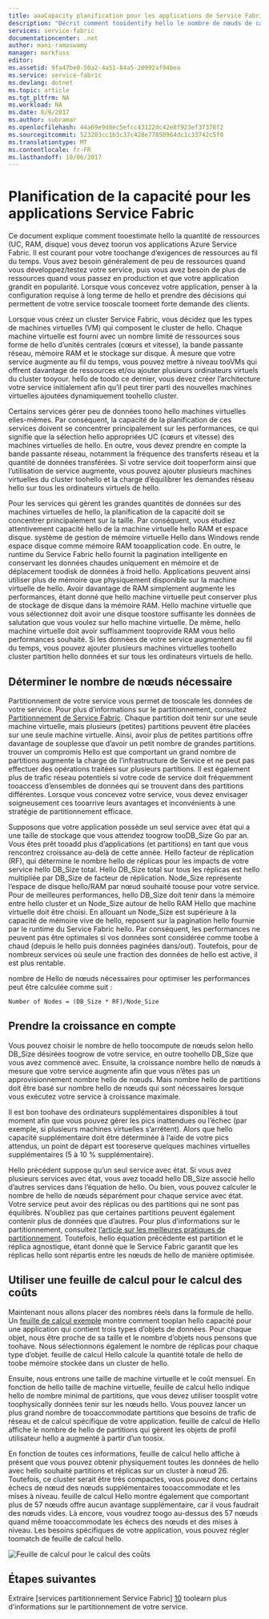 ```yaml
---
title: aaaCapacity planification pour les applications de Service Fabric | Documents Microsoft
description: "Décrit comment tooidentify hello le nombre de nœuds de calcul requis pour une application de Service Fabric"
services: service-fabric
documentationcenter: .net
author: mani-ramaswamy
manager: markfuss
editor: 
ms.assetid: 9fa47be0-50a2-4a51-84a5-20992af94bea
ms.service: service-fabric
ms.devlang: dotnet
ms.topic: article
ms.tgt_pltfrm: NA
ms.workload: NA
ms.date: 8/9/2017
ms.author: subramar
ms.openlocfilehash: 44a69e9d8ec5efcc43122dc42e8f923ef37378f2
ms.sourcegitcommit: 523283cc1b3c37c428e77850964dc1c33742c5f0
ms.translationtype: MT
ms.contentlocale: fr-FR
ms.lasthandoff: 10/06/2017
---
```

# <a name="capacity-planning-for-service-fabric-applications"></a>Planification de la capacité pour les applications Service Fabric
Ce document explique comment tooestimate hello la quantité de ressources (UC, RAM, disque) vous devez toorun vos applications Azure Service Fabric. Il est courant pour votre toochange d’exigences de ressources au fil du temps. Vous avez besoin généralement de peu de ressources quand vous développez/testez votre service, puis vous avez besoin de plus de ressources quand vous passez en production et que votre application grandit en popularité. Lorsque vous concevez votre application, penser à la configuration requise à long terme de hello et prendre des décisions qui permettent de votre service tooscale toomeet forte demande des clients.

 Lorsque vous créez un cluster Service Fabric, vous décidez que les types de machines virtuelles (VM) qui composent le cluster de hello. Chaque machine virtuelle est fourni avec un nombre limité de ressources sous forme de hello d’unités centrales (cœurs et vitesse), la bande passante réseau, mémoire RAM et le stockage sur disque. À mesure que votre service augmente au fil du temps, vous pouvez mettre à niveau tooVMs qui offrent davantage de ressources et/ou ajouter plusieurs ordinateurs virtuels du cluster tooyour. hello de toodo ce dernier, vous devez créer l’architecture votre service initialement afin qu’il peut tirer parti des nouvelles machines virtuelles ajoutées dynamiquement toohello cluster.

Certains services gérer peu de données toono hello machines virtuelles elles-mêmes. Par conséquent, la capacité de la planification de ces services doivent se concentrer principalement sur les performances, ce qui signifie que la sélection hello appropriées UC (cœurs et vitesse) des machines virtuelles de hello. En outre, vous devez prendre en compte la bande passante réseau, notamment la fréquence des transferts réseau et la quantité de données transférées. Si votre service doit tooperform ainsi que l’utilisation de service augmente, vous pouvez ajouter plusieurs machines virtuelles du cluster toohello et la charge d’équilibrer les demandes réseau hello sur tous les ordinateurs virtuels de hello.

Pour les services qui gèrent les grandes quantités de données sur des machines virtuelles de hello, la planification de la capacité doit se concentrer principalement sur la taille. Par conséquent, vous étudiez attentivement capacité hello de la machine virtuelle hello RAM et espace disque. système de gestion de mémoire virtuelle Hello dans Windows rende espace disque comme mémoire RAM tooapplication code. En outre, le runtime du Service Fabric hello fournit la pagination intelligente en conservant les données chaudes uniquement en mémoire et de déplacement toodisk de données à froid hello. Applications peuvent ainsi utiliser plus de mémoire que physiquement disponible sur la machine virtuelle de hello. Avoir davantage de RAM simplement augmente les performances, étant donné que hello machine virtuelle peut conserver plus de stockage de disque dans la mémoire RAM. Hello machine virtuelle que vous sélectionnez doit avoir une disque toostore suffisante les données de salutation que vous voulez sur hello machine virtuelle. De même, hello machine virtuelle doit avoir suffisamment tooprovide RAM vous hello performances souhaité. Si les données de votre service augmentent au fil du temps, vous pouvez ajouter plusieurs machines virtuelles toohello cluster partition hello données et sur tous les ordinateurs virtuels de hello.

## <a name="determine-how-many-nodes-you-need"></a>Déterminer le nombre de nœuds nécessaire
Partitionnement de votre service vous permet de tooscale les données de votre service. Pour plus d’informations sur le partitionnement, consultez [Partitionnement de Service Fabric](service-fabric-concepts-partitioning.md). Chaque partition doit tenir sur une seule machine virtuelle, mais plusieurs (petites) partitions peuvent être placées sur une seule machine virtuelle. Ainsi, avoir plus de petites partitions offre davantage de souplesse que d’avoir un petit nombre de grandes partitions. trouver un compromis Hello est que comportant un grand nombre de partitions augmente la charge de l’infrastructure de Service et ne peut pas effectuer des opérations traitées sur plusieurs partitions. Il est également plus de trafic réseau potentiels si votre code de service doit fréquemment tooaccess d’ensembles de données qui se trouvent dans des partitions différentes. Lorsque vous concevez votre service, vous devez envisager soigneusement ces tooarrive leurs avantages et inconvénients à une stratégie de partitionnement efficace.

Supposons que votre application possède un seul service avec état qui a une taille de stockage que vous attendez toogrow tooDB_Size Go par an. Vous êtes prêt tooadd plus d’applications (et partitions) en tant que vous rencontrez croissance au-delà de cette année.  Hello facteur de réplication (RF), qui détermine le nombre hello de réplicas pour les impacts de votre service hello DB_Size total. Hello DB_Size total sur tous les réplicas est hello multipliée par DB_Size de facteur de réplication.  Node_Size représente l’espace de disque hello/RAM par nœud souhaité toouse pour votre service. Pour de meilleures performances, hello DB_Size doit tenir dans la mémoire entre hello cluster et un Node_Size autour de hello RAM Hello que machine virtuelle doit être choisi. En allouant un Node_Size est supérieure à la capacité de mémoire vive de hello, reposent sur la pagination hello fournie par le runtime du Service Fabric hello. Par conséquent, les performances ne peuvent pas être optimales si vos données sont considérée comme toobe à chaud (depuis le hello puis données paginées dans/out). Toutefois, pour de nombreux services où seule une fraction des données de hello est active, il est plus rentable.

nombre de Hello de nœuds nécessaires pour optimiser les performances peut être calculée comme suit :

```
Number of Nodes = (DB_Size * RF)/Node_Size

```


## <a name="account-for-growth"></a>Prendre la croissance en compte
Vous pouvez choisir le nombre de hello toocompute de nœuds selon hello DB_Size désirées toogrow de votre service, en outre toohello DB_Size que vous avez commencé avec. Ensuite, la croissance nombre hello de nœuds à mesure que votre service augmente afin que vous n’êtes pas un approvisionnement nombre hello de nœuds. Mais nombre hello de partitions doit être basé sur nombre hello de nœuds qui sont nécessaires lorsque vous exécutez votre service à croissance maximale.

Il est bon toohave des ordinateurs supplémentaires disponibles à tout moment afin que vous pouvez gérer les pics inattendues ou l’échec (par exemple, si plusieurs machines virtuelles s’arrêtent).  Alors que hello capacité supplémentaire doit être déterminée à l’aide de votre pics attendus, un point de départ est tooreserve quelques machines virtuelles supplémentaires (5 à 10 % supplémentaire).

Hello précédent suppose qu’un seul service avec état. Si vous avez plusieurs services avec état, vous avez tooadd hello DB_Size associé hello d’autres services dans l’équation de hello. Ou bien, vous pouvez calculer le nombre de hello de nœuds séparément pour chaque service avec état.  Votre service peut avoir des réplicas ou des partitions qui ne sont pas équilibrés. N’oubliez pas que certaines partitions peuvent également contenir plus de données que d’autres. Pour plus d’informations sur le partitionnement, consultez [l’article sur les meilleures pratiques de partitionnement](service-fabric-concepts-partitioning.md). Toutefois, hello équation précédente est partition et le réplica agnostique, étant donné que le Service Fabric garantit que les réplicas hello sont répartis entre les nœuds de hello de manière optimisée.

## <a name="use-a-spreadsheet-for-cost-calculation"></a>Utiliser une feuille de calcul pour le calcul des coûts
Maintenant nous allons placer des nombres réels dans la formule de hello. Un [feuille de calcul exemple](https://servicefabricsdkstorage.blob.core.windows.net/publicrelease/SF%20VM%20Cost%20calculator-NEW.xlsx) montre comment tooplan hello capacité pour une application qui contient trois types d’objets de données. Pour chaque objet, nous être proche de sa taille et le nombre d’objets nous pensons que toohave. Nous sélectionnons également le nombre de réplicas pour chaque type d’objet. feuille de calcul Hello calcule la quantité totale de hello de toobe mémoire stockée dans un cluster de hello.

Ensuite, nous entrons une taille de machine virtuelle et le coût mensuel. En fonction de hello taille de machine virtuelle, feuille de calcul hello indique hello de nombre minimal de partitions, que vous devez utiliser toosplit votre toophysically données tenir sur les nœuds hello. Vous pouvez lancer un plus grand nombre de tooaccommodate partitions que besoins de trafic de réseau et de calcul spécifique de votre application. feuille de calcul de Hello affiche le nombre de hello de partitions qui gèrent les objets de profil utilisateur hello a augmenté à partir d’un toosix.

En fonction de toutes ces informations, feuille de calcul hello affiche à présent que vous pouvez obtenir physiquement toutes les données de hello avec hello souhaité partitions et réplicas sur un cluster à nœud 26. Toutefois, ce cluster serait être très compactes, vous pouvez donc certains échecs de nœud des nœuds supplémentaires tooaccommodate et les mises à niveau. feuille de calcul Hello montre également que comportant plus de 57 nœuds offre aucun avantage supplémentaire, car il vous faudrait des nœuds vides. Là encore, vous voudrez toogo au-dessus des 57 nœuds quand même tooaccommodate les échecs des nœuds et des mises à niveau. Les besoins spécifiques de votre application, vous pouvez régler toomatch de feuille de calcul hello.   

![Feuille de calcul pour le calcul des coûts][Image1]

## <a name="next-steps"></a>Étapes suivantes
Extraire [services partitionnement Service Fabric] [ 10] toolearn plus d’informations sur le partitionnement de votre service.

<!--Image references-->
[Image1]: ./media/SF-Cost.png

<!--Link references--In actual articles, you only need a single period before hello slash-->
[10]: service-fabric-concepts-partitioning.md
